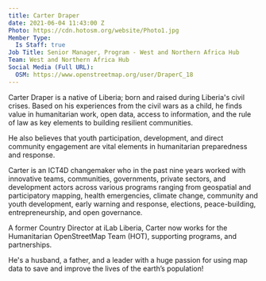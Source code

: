 ```yaml
---
title: Carter Draper
date: 2021-06-04 11:43:00 Z
Photo: https://cdn.hotosm.org/website/Photo1.jpg
Member Type:
  Is Staff: true
Job Title: Senior Manager, Program - West and Northern Africa Hub
Team: West and Northern Africa Hub
Social Media (Full URL):
  OSM: https://www.openstreetmap.org/user/DraperC_18
---
```


Carter Draper is a native of Liberia; born and raised during Liberia's civil crises. Based on his experiences from the civil wars as a child, he finds value in humanitarian work, open data, access to information, and the rule of law as key elements to building resilient communities. 

He also believes that youth participation, development, and direct community engagement are vital elements in humanitarian preparedness and response.

Carter is an ICT4D changemaker who in the past nine years worked with innovative teams, communities, governments, private sectors, and development actors across various programs ranging from geospatial and participatory mapping, health emergencies, climate change, community and youth development, early warning and response, elections,  peace-building, entrepreneurship, and open governance.
 
A former Country Director at iLab Liberia, Carter now works for the Humanitarian OpenStreetMap Team (HOT), supporting programs, and partnerships.

He's a husband, a father, and a leader with a huge passion for using map data to save and improve the lives of the earth’s population!